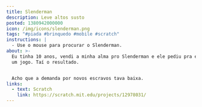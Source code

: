 ```yaml
---
title: Slenderman
description: Leve altos susto
posted: 1380942000000
icon: /img/icons/slenderman.png
tags: "#piada #brinquedo #mobile #scratch"
instructions: |
  - Use o mouse para procurar o Slenderman.
about: >-
  Eu tinha 10 anos, vendi a minha alma pro Slenderman e ele pediu pra eu fazer
  um jogo. Taí o resultado.


  Acho que a demanda por novos escravos tava baixa.
links:
  - text: Scratch
    link: https://scratch.mit.edu/projects/12978031/
---
```


<scratch url="https://scratch.mit.edu/projects/12978031/"></scratch>
